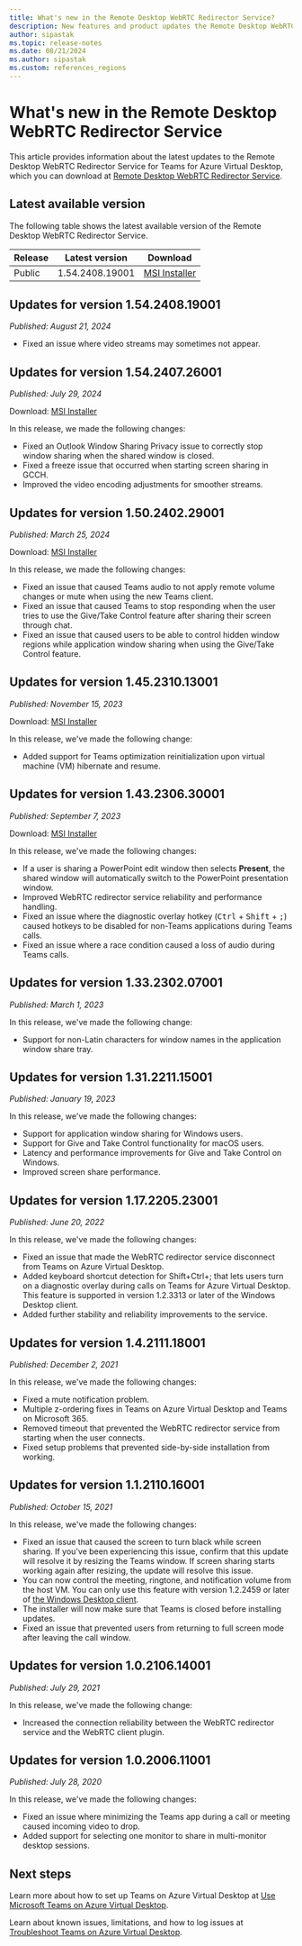 ```yaml
---
title: What's new in the Remote Desktop WebRTC Redirector Service?
description: New features and product updates the Remote Desktop WebRTC Redirector Service for Azure Virtual Desktop.
author: sipastak
ms.topic: release-notes
ms.date: 08/21/2024
ms.author: sipastak
ms.custom: references_regions
---
```


# What's new in the Remote Desktop WebRTC Redirector Service

This article provides information about the latest updates to the Remote Desktop WebRTC Redirector Service for Teams for Azure Virtual Desktop, which you can download at [Remote Desktop WebRTC Redirector Service](https://aka.ms/msrdcwebrtcsvc/msi).

## Latest available version

The following table shows the latest available version of the Remote Desktop WebRTC Redirector Service.

| Release | Latest version | Download |
|---------|----------------|----------|
| Public | 1.54.2408.19001 | [MSI Installer](https://aka.ms/msrdcwebrtcsvc/msi) |


## Updates for version 1.54.2408.19001 

*Published: August 21, 2024*

- Fixed an issue where video streams may sometimes not appear.

## Updates for version 1.54.2407.26001

*Published: July 29, 2024*

Download: [MSI Installer](https://query.prod.cms.rt.microsoft.com/cms/api/am/binary/RW1nrDV)

In this release, we made the following changes:

- Fixed an Outlook Window Sharing Privacy issue to correctly stop window sharing when the shared window is closed.
- Fixed a freeze issue that occurred when starting screen sharing in GCCH.
- Improved the video encoding adjustments for smoother streams.


## Updates for version 1.50.2402.29001

*Published: March 25, 2024*

Download: [MSI Installer](https://query.prod.cms.rt.microsoft.com/cms/api/am/binary/RW1jLHP)

In this release, we made the following changes:

- Fixed an issue that caused Teams audio to not apply remote volume changes or mute when using the new Teams client.
- Fixed an issue that caused Teams to stop responding when the user tries to use the Give/Take Control feature after sharing their screen through chat.
- Fixed an issue that caused users to be able to control hidden window regions while application window sharing when using the Give/Take Control feature.

## Updates for version 1.45.2310.13001

*Published: November 15, 2023*

Download: [MSI Installer](https://query.prod.cms.rt.microsoft.com/cms/api/am/binary/RW1eNhm)

In this release, we've made the following change:

- Added support for Teams optimization reinitialization upon virtual machine (VM) hibernate and resume.

## Updates for version 1.43.2306.30001

*Published: September 7, 2023*

Download: [MSI Installer](https://query.prod.cms.rt.microsoft.com/cms/api/am/binary/RW1bg9v)

In this release, we've made the following changes:

- If a user is sharing a PowerPoint edit window then selects **Present**, the shared window will automatically switch to the PowerPoint presentation window.
- Improved WebRTC redirector service reliability and performance handling.
- Fixed an issue where the diagnostic overlay hotkey (<kbd>Ctrl</kbd> + <kbd>Shift</kbd> + <kbd>;</kbd>) caused hotkeys to be disabled for non-Teams applications during Teams calls.
- Fixed an issue where a race condition caused a loss of audio during Teams calls.

## Updates for version 1.33.2302.07001

*Published: March 1, 2023*

In this release, we've made the following change:

- Support for non-Latin characters for window names in the application window share tray.

## Updates for version 1.31.2211.15001 

*Published: January 19, 2023*

In this release, we've made the following changes:

- Support for application window sharing for Windows users.
- Support for Give and Take Control functionality for macOS users.
- Latency and performance improvements for Give and Take Control on Windows.
- Improved screen share performance.

## Updates for version 1.17.2205.23001

*Published: June 20, 2022*

In this release, we've made the following changes:

- Fixed an issue that made the WebRTC redirector service disconnect from Teams on Azure Virtual Desktop.
- Added keyboard shortcut detection for Shift+Ctrl+; that lets users turn on a diagnostic overlay during calls on Teams for Azure Virtual Desktop. This feature is supported in version 1.2.3313 or later of the Windows Desktop client.
- Added further stability and reliability improvements to the service.

## Updates for version 1.4.2111.18001

*Published: December 2, 2021*

In this release, we've made the following changes:

- Fixed a mute notification problem.
- Multiple z-ordering fixes in Teams on Azure Virtual Desktop and Teams on Microsoft 365.
- Removed timeout that prevented the WebRTC redirector service from starting when the user connects.
- Fixed setup problems that prevented side-by-side installation from working.

## Updates for version 1.1.2110.16001

*Published: October 15, 2021*

In this release, we've made the following changes:

- Fixed an issue that caused the screen to turn black while screen sharing. If you've been experiencing this issue, confirm that this update will resolve it by resizing the Teams window. If screen sharing starts working again after resizing, the update will resolve this issue.
- You can now control the meeting, ringtone, and notification volume from the host VM. You can only use this feature with version 1.2.2459 or later of [the Windows Desktop client](/windows-server/remote/remote-desktop-services/clients/windowsdesktop-whatsnew).
- The installer will now make sure that Teams is closed before installing updates.
- Fixed an issue that prevented users from returning to full screen mode after leaving the call window.

## Updates for version 1.0.2106.14001

*Published: July 29, 2021*

In this release, we've made the following change:

- Increased the connection reliability between the WebRTC redirector service and the WebRTC client plugin.

## Updates for version 1.0.2006.11001

*Published: July 28, 2020*

In this release, we've made the following changes:

- Fixed an issue where minimizing the Teams app during a call or meeting caused incoming video to drop.
- Added support for selecting one monitor to share in multi-monitor desktop sessions.

## Next steps

Learn more about how to set up Teams on Azure Virtual Desktop at [Use Microsoft Teams on Azure Virtual Desktop](teams-on-avd.md).

Learn about known issues, limitations, and how to log issues at [Troubleshoot Teams on Azure Virtual Desktop](troubleshoot-teams.md).
